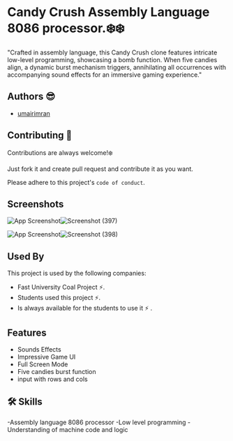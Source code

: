 
# Candy Crush  Assembly Language 8086 processor.❄️❄️

"Crafted in assembly language, this Candy Crush clone features intricate low-level programming, showcasing a bomb function. When five candies align, a dynamic burst mechanism triggers, annihilating all occurrences with accompanying sound effects for an immersive gaming experience."


## Authors  😎 

- [umairimran](https://www.github.com/umairimran)


## Contributing 👵

Contributions are always welcome!❄️

Just fork it and create pull request and contribute it as you want.

Please adhere to this project's `code of conduct`.


## Screenshots

![App Screenshot](https://via.placeholder.com/468x300?text=App+Screenshot+Here)![Screenshot (397)](https://github.com/umairimran/candyCrush/assets/66002305/05cdea7c-e1a4-4917-b51b-544085053fc5)

![App Screenshot](https://via.placeholder.com/468x300?text=App+Screenshot+Here)![Screenshot (398)](https://github.com/umairimran/candyCrush/assets/66002305/d4452313-4c15-4ccf-929d-7d90130942db)

## Used By

This project is used by the following companies:

- Fast University Coal Project ⚡.
- Students used this project ⚡.
- Is always available for the students to use it ⚡ .


## Features

- Sounds Effects
- Impressive Game UI
- Full Screen Mode
- Five candies burst function
- input with rows and cols


## 🛠 Skills
-Assembly language 8086 processor
-Low level programming
-Understanding of machine code and logic
